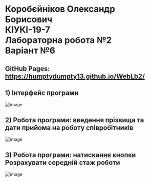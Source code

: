 # Коробєйніков Олександр Борисович <br/> КІУКІ-19-7 <br/> Лабораторна робота №2 <br/> Варіант №6 <br/>
## GitHub Pages: https://humptydumpty13.github.io/WebLb2/<br/>
## 1) Інтерфейс програми<br/>
![image](https://user-images.githubusercontent.com/53522039/230984207-817ed0f3-decf-441c-b72f-358c8b39cf2b.png)<br/>
## 2) Робота програми: введення прізвища та дати прийома на роботу співробітників <br/>
![image](https://user-images.githubusercontent.com/53522039/230984913-3e3eb69e-8ba1-4b02-91cc-db9023b7d396.png)<br/>
## 3) Робота програми: натискання кнопки Розрахувати середній стаж роботи<br/>
![image](https://user-images.githubusercontent.com/53522039/230984582-d02d5440-4a90-4bf2-b825-fbe75a8c420c.png)<br/>
